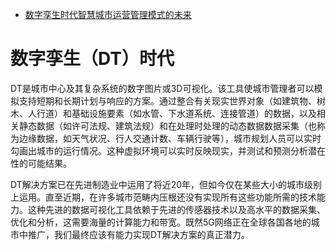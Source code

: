 - [数字孪生时代智慧城市运营管理模式的未来](http://www.ztmapinfo.com/blog/index.php/article/427.html)



# 数字孪生（DT）时代

​	DT是城市中心及其复杂系统的数字图片或3D可视化。该工具使城市管理者可以模拟支持短期和长期计划与响应的方案。通过整合有关现实世界对象（如建筑物、树木、人行道）和基础设施要素（如水管、下水道系统、连接管道）的数据，以及相关静态数据（如许可法规、建筑法规）和在处理时处理的动态数据数据采集（也称为边缘数据，如天气状况、行人交通计数、车辆行驶等），城市规划人员可以实时勾画出城市的运行情况。这种虚拟环境可以实时反映现实，并测试和预测分析潜在性的可能结果。

​	DT解决方案已在先进制造业中运用了将近20年，但如今仅在某些大小的城市级别上运用。直至近期，在许多城市范畴内压根还没有实现所有这些功能所需的技术能力。这种先进的数据可视化工具依赖于先进的传感器技术以及高水平的数据采集、优化和分析，这需要海量的计算能力和带宽。既然5G网络正在全球各国各地的城市中推广，我们最终应该有能力实现DT解决方案的真正潜力。